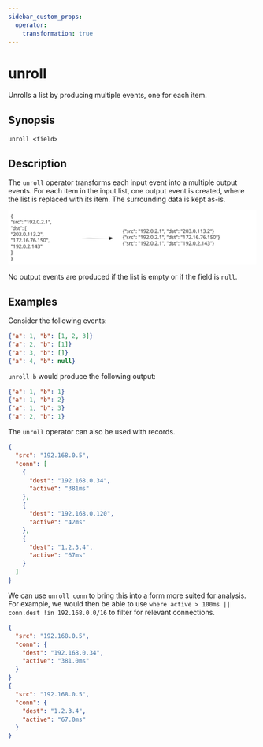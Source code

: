 ```yaml
---
sidebar_custom_props:
  operator:
    transformation: true
---
```


# unroll

Unrolls a list by producing multiple events, one for each item.

## Synopsis

```
unroll <field>
```

## Description

The `unroll` operator transforms each input event into a multiple output events.
For each item in the input list, one output event is created, where the list is
replaced with its item. The surrounding data is kept as-is.

![Unroll Example](unroll.excalidraw.svg)

No output events are produced if the list is empty or if the field is `null`.

## Examples

Consider the following events:

```json
{"a": 1, "b": [1, 2, 3]}
{"a": 2, "b": [1]}
{"a": 3, "b": []}
{"a": 4, "b": null}
```

`unroll b` would produce the following output:

```json
{"a": 1, "b": 1}
{"a": 1, "b": 2}
{"a": 1, "b": 3}
{"a": 2, "b": 1}
```

The `unroll` operator can also be used with records.

```json
{
  "src": "192.168.0.5",
  "conn": [
    {
      "dest": "192.168.0.34",
      "active": "381ms"
    },
    {
      "dest": "192.168.0.120",
      "active": "42ms"
    },
    {
      "dest": "1.2.3.4",
      "active": "67ms"
    }
  ]
}
```

We can use `unroll conn` to bring this into a form more suited for analysis.
For example, we would then be able to use
`where active > 100ms || conn.dest !in 192.168.0.0/16` to filter for relevant
connections.

```json
{
  "src": "192.168.0.5",
  "conn": {
    "dest": "192.168.0.34",
    "active": "381.0ms"
  }
}
{
  "src": "192.168.0.5",
  "conn": {
    "dest": "1.2.3.4",
    "active": "67.0ms"
  }
}
```
